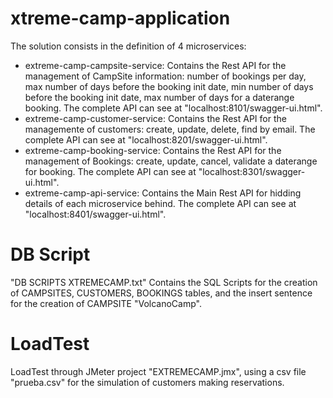 # xtreme-camp-application

The solution consists in the definition of 4 microservices:

* extreme-camp-campsite-service: Contains the Rest API for the management of CampSite information: number of bookings per day, max number of days before the booking init date, min number of days before the booking init date, max number of days for a daterange booking. The complete API can see at "localhost:8101/swagger-ui.html".
* extreme-camp-customer-service: Contains the Rest API for the managemente of customers: create, update, delete, find by email. The complete API can see at "localhost:8201/swagger-ui.html".
* extreme-camp-booking-service: Contains the Rest API for the management of Bookings: create, update, cancel, validate a daterange for booking. The complete API can see at "localhost:8301/swagger-ui.html".
* extreme-camp-api-service: Contains the Main Rest API for hidding details of each microservice behind. The complete API can see at "localhost:8401/swagger-ui.html".

# DB Script

"DB SCRIPTS XTREMECAMP.txt" Contains the SQL Scripts for the creation of CAMPSITES, CUSTOMERS, BOOKINGS tables, and the insert sentence for the creation of CAMPSITE "VolcanoCamp".

# LoadTest

LoadTest through JMeter project "EXTREMECAMP.jmx", using a csv file "prueba.csv" for the simulation of customers making reservations.
